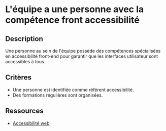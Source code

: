 # L'équipe a une personne avec la compétence front accessibilité

## Description

Une personne au sein de l'équipe possède des compétences spécialisées en
accessibilité front-end pour garantir que les interfaces utilisateur sont
accessibles à tous.

## Critères

- Une personne est identifiée comme référent accessibilité.
- Des formations régulières sont organisées.

## Ressources

- [Accessibilité web](https://www.w3.org/WAI/)
